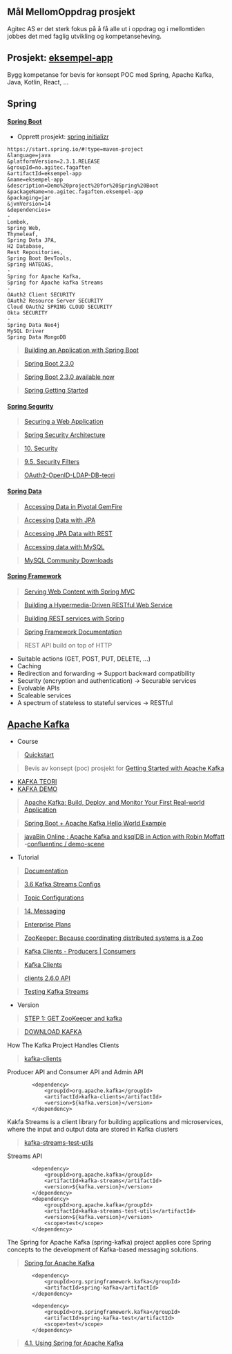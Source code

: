 ## Mål MellomOppdrag prosjekt
Agitec AS er det sterk fokus på å få alle ut i oppdrag og i mellomtiden jobbes det med faglig utvikling og kompetanseheving.

## Prosjekt: [eksempel-app](https://github.com/pedalv/JavaApp/blob/master/MellomOppdrag/eksempel-app)
Bygg kompetanse for bevis for konsept POC med Spring, Apache Kafka, Java, Kotlin, React, ...  

## Spring 

#### [Spring Boot](https://spring.io/projects/spring-boot)

- Opprett prosjekt: [spring initializr](https://start.spring.io/)

```
https://start.spring.io/#!type=maven-project
&language=java
&platformVersion=2.3.1.RELEASE
&groupId=no.agitec.fagaften
&artifactId=eksempel-app
&name=eksempel-app
&description=Demo%20project%20for%20Spring%20Boot
&packageName=no.agitec.fagaften.eksempel-app
&packaging=jar
&jvmVersion=14
&dependencies=
-
Lombok, 
Spring Web, 
Thymeleaf, 
Spring Data JPA,
H2 Database,
Rest Repositories,
Spring Boot DevTools,
Spring HATEOAS,
-
Spring for Apache Kafka,
Spring for Apache kafka Streams
-
OAuth2 Client SECURITY
OAuth2 Resource Server SECURITY
Cloud OAuth2 SPRING CLOUD SECURITY
Okta SECURITY
-
Spring Data Neo4j
MySQL Driver
Spring Data MongoDB
```

> [Building an Application with Spring Boot](https://spring.io/guides/gs/spring-boot/)

> [Spring Boot 2.3.0](https://github.com/spring-projects/spring-boot/wiki/Spring-Boot-2.3-Release-Notes)

> [Spring Boot 2.3.0 available now](https://spring.io/blog/2020/05/15/spring-boot-2-3-0-available-now)

> [Spring Getting Started](https://docs.spring.io/spring-boot/docs/current/reference/html/getting-started.html)


#### [Spring Segurity](https://spring.io/projects/spring-security)

> [Securing a Web Application](https://spring.io/guides/gs/securing-web/)

> [Spring Security Architecture](https://spring.io/guides/topicals/spring-security-architecture/)

> [10. Security](https://docs.spring.io/spring-boot/docs/current/reference/html/spring-boot-features.html#boot-features-security)

> [9.5. Security Filters](https://docs.spring.io/spring-security/site/docs/5.3.5.BUILD-SNAPSHOT/reference/html5/#features)

> [OAuth2-OpenID-LDAP-DB-teori](https://github.com/pedalv/JavaApp/blob/master/MellomOppdrag/eksempel-app/OAuth2-OpenID-LDAP-DB-teori.md)

#### [Spring Data](https://spring.io/projects/spring-data)

> [Accessing Data in Pivotal GemFire](https://spring.io/guides/gs/accessing-data-gemfire/)

> [Accessing Data with JPA](https://spring.io/guides/gs/accessing-data-jpa/)

> [Accessing JPA Data with REST](https://spring.io/guides/gs/accessing-data-rest/)

> [Accessing data with MySQL](https://spring.io/guides/gs/accessing-data-mysql)

> [MySQL Community Downloads](https://dev.mysql.com/downloads/)

#### [Spring Framework](https://spring.io/projects/spring-framework)

> [Serving Web Content with Spring MVC](https://spring.io/guides/gs/serving-web-content/)

> [Building a Hypermedia-Driven RESTful Web Service](https://spring.io/guides/gs/rest-hateoas/)

> [Building REST services with Spring](https://spring.io/guides/tutorials/bookmarks/)

> [Spring Framework Documentation](https://docs.spring.io/spring/docs/current/spring-framework-reference/)

> REST API build on top of HTTP

- Suitable actions (GET, POST, PUT, DELETE, …​)
- Caching
- Redirection and forwarding -> Support backward compatibility
- Security (encryption and authentication) -> Securable services
- Evolvable APIs
- Scaleable services
- A spectrum of stateless to stateful services -> RESTful

## [Apache Kafka](https://kafka.apache.org/)
- Course
> [Quickstart](https://kafka.apache.org/quickstart)

> Bevis av konsept (poc) prosjekt for [Getting Started with Apache Kafka](https://app.pluralsight.com/library/courses/apache-kafka-getting-started/table-of-contents)

- [KAFKA TEORI](https://github.com/pedalv/JavaApp/blob/master/MellomOppdrag/eksempel-app/Kafka-teori.md)
- [KAFKA DEMO](https://github.com/pedalv/JavaApp/blob/master/MellomOppdrag/eksempel-app/Kafka-demo.md)

> [Apache Kafka: Build, Deploy, and Monitor Your First Real-world Application](https://app.pluralsight.com/library/courses/kafka-build-deploy-monitor-real-world-application/table-of-contents)

> [Spring Boot + Apache Kafka Hello World Example](https://www.javainuse.com/spring/spring-boot-apache-kafka-hello-world)

> [javaBin Online  : Apache Kafka and ksqlDB in Action with Robin Moffatt](https://www.meetup.com/javaBin/events/270058786/)
-[confluentinc / demo-scene](https://github.com/confluentinc/demo-scene)


- Tutorial

> [Documentation](http://kafka.apache.org/documentation.html)

> [3.6 Kafka Streams Configs](https://kafka.apache.org/25/documentation/#streamsconfigs) 

> [Topic Configurations](https://docs.confluent.io/current/installation/configuration/topic-configs.html)

> [14. Messaging](https://docs.spring.io/spring-boot/docs/current/reference/html/spring-boot-features.html#boot-features-messaging)

> [Enterprise Plans](https://www.cloudkarafka.com/plans.html)

> [ZooKeeper: Because coordinating distributed systems is a Zoo](https://cwiki.apache.org/confluence/display/ZOOKEEPER/Index)

> [Kafka Clients - Producers | Consumers](https://jaceklaskowski.gitbooks.io/apache-kafka/kafka-clients.html) 

> [Kafka Clients](https://docs.confluent.io/current/clients/index.html)

> [clients 2.6.0 API](https://javadoc.io/doc/org.apache.kafka/kafka-clients/latest/index.html)

> [Testing Kafka Streams](https://kafka.apache.org/22/documentation/streams/developer-guide/testing.html)



- Version

> [STEP 1: GET ZooKeeper and kafka](https://kafka.apache.org/quickstart)

> [DOWNLOAD KAFKA](https://kafka.apache.org/downloads.html) 


How The Kafka Project Handles Clients

> [kafka-clients](https://mvnrepository.com/artifact/org.apache.kafka/kafka-clients)

Producer API and Consumer API and Admin API

```
		<dependency>
			<groupId>org.apache.kafka</groupId>
			<artifactId>kafka-clients</artifactId>
			<version>${kafka.version}</version>
		</dependency>

```

Kakfa Streams is a client library for building applications and microservices, where the input and output data are stored in Kafka clusters 

> [kafka-streams-test-utils](https://mvnrepository.com/artifact/org.apache.kafka/kafka-streams-test-utils) 

Streams API

```
		<dependency>
			<groupId>org.apache.kafka</groupId>
			<artifactId>kafka-streams</artifactId>
			<version>${kafka.version}</version>
		</dependency>
		<dependency>
			<groupId>org.apache.kafka</groupId>
			<artifactId>kafka-streams-test-utils</artifactId>
			<version>${kafka.version}</version>
			<scope>test</scope>
		</dependency>

```

The Spring for Apache Kafka (spring-kafka) project applies core Spring concepts to the development of Kafka-based messaging solutions.

> [Spring for Apache Kafka](https://spring.io/projects/spring-kafka)

```
   		<dependency>
			<groupId>org.springframework.kafka</groupId>
			<artifactId>spring-kafka</artifactId>
		</dependency>

		<dependency>
			<groupId>org.springframework.kafka</groupId>
			<artifactId>spring-kafka-test</artifactId>
			<scope>test</scope>
		</dependency>
```

> [4.1. Using Spring for Apache Kafka](https://docs.spring.io/spring-kafka/docs/2.5.4.RELEASE/reference/html/#reference)
